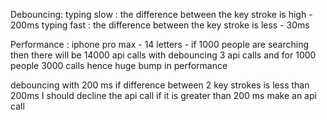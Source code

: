 Debouncing:
    typing slow : the difference between the key stroke is high - 200ms 
    typing fast : the difference between the key stroke is less - 30ms

Performance :
    iphone pro max - 14 letters - if 1000 people are searching then there will be 14000 api calls 
    with debouncing 3 api calls and for 1000 people 3000 calls
    hence huge bump in performance 

debouncing with 200 ms
    if difference between 2 key strokes is less than 200ms I should decline the api call 
    if it is greater than 200 ms make an api call 
    


